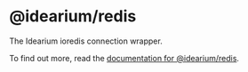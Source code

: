# @idearium/redis

The Idearium ioredis connection wrapper.

To find out more, read the [documentation for @idearium/redis](https://idearium.github.io/idearium-lib/docs/redis).
